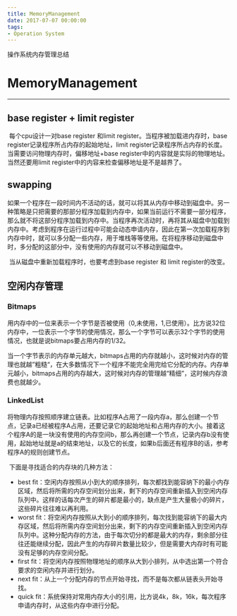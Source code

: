 ```yaml
---
title: MemoryManagement
date: 2017-07-07 00:00:00
tags:
- Operation System
---
```


操作系统内存管理总结
<!--more-->

# MemoryManagement

---

## base register + limit register

​    每个cpu设计一对base register 和limit register。当程序被加载进内存时，base register记录程序所占内存的起始地址，limit register记录程序所占内存的长度。当需要访问物理内存时，偏移地址+base register中的内容就是实际的物理地址。当然还要用limit register中的内容来检查偏移地址是不是越界了。

## swapping

​    如果一个程序在一段时间内不活动的话，就可以将其从内存中移动到磁盘中。另一种策略是只把需要的那部分程序加载到内存中，如果当前运行不需要一部分程序，那么就不将这部分程序加载到内存中。当程序再次活动时，再将其从磁盘中加载到内存中。考虑到程序在运行过程中可能会动态申请内存，因此在第一次加载程序到内存中时，就可以多分配一些内存，用于堆栈等等使用。在将程序移动到磁盘中时，多分配的这部分中，没有使用的内存就可以不移动到磁盘中。

​    当从磁盘中重新加载程序时，也要考虑到base register 和 limit register的改变。

## 空闲内存管理

### Bitmaps

​    用内存中的一位来表示一个字节是否被使用（0,未使用，1,已使用）。比方说32位内存中，一位表示一个字节的使用情况，那么一个字节可以表示32个字节的使用情况，也就是说bitmaps要占用内存的1/32。

​    当一个字节表示的内存单元越大，bitmaps占用的内存就越小，这时候对内存的管理也就越”粗糙“，在大多数情况下一个程序不能完全用完给它分配的内存。内存单元越小，bitmaps占用的内存越大，这时候对内存的管理越“精细”，这时候内存浪费也就越少。

### LinkedList

​    将物理内存按照顺序建立链表。比如程序A占用了一段内存a，那么创建一个节点，记录a已经被程序A占用，还要记录它的起始地址和占用内存的大小。接着这个程序A的是一块没有使用的内存空间b，那么再创建一个节点，记录内存b没有使用，起始地址就是a的结束地址，以及它的长度，如果b后面还有程序B的话，参考程序A的规则创建节点。

​    下面是寻找适合的内存块的几种方法：

- best fit：空闲内存按照从小到大的顺序排列，每次都找到能容纳下的最小内存区域，然后将所需的内存空间划分出来，剩下的内存空间重新插入到空闲内存队列中。这样的话每次产生的碎片都是最小的，缺点是产生大量极小的碎片，这些碎片往往难以再利用。
- worst fit：将空闲内存按照从大到小的顺序排列，每次找到能容纳下的最大内存区域，然后将所需内存空间划分出来，剩下的内存空间重新插入到空闲内存队列中。这种分配内存的方法，由于每次切分的都是最大的内存，剩余部分往往还能继续分配，因此产生的内存碎片数量比较少，但是需要大内存时有可能没有足够的内存空间分配。
- first fit：将空闲内存按照物理地址的顺序从大到小排列，从中选出第一个符合要求的空闲内存并进行划分。
- next fit：从上一个分配内存的节点开始寻找，而不是每次都从链表头开始寻找。
- quick fit：系统保持对常用内存大小的引用，比方说4k，8k，16k，每次程序申请内存时，从这些内存中进行分配。 

